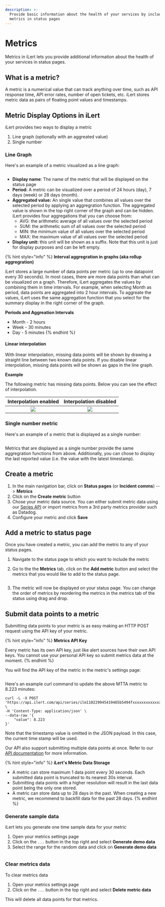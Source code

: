 ```yaml
---
description: >-
  Provide basic information about the health of your services by including
  metrics in status pages
---
```


# Metrics

Metrics in iLert lets you provide additional information about the health of your services in status pages.&#x20;

## What is a metric?

A metric is a numerical value that can track anything over time, such as API response time, API error rates, number of open tickets, etc. iLert stores metric data as pairs of floating point values and timestamps.

## Metric Display Options in iLert

iLert provides two ways to display a metric

1. Line graph (optionally with an aggreated value)
2. Single number&#x20;

### Line Graph

Here's an example of a metric visualized as a line graph:

<figure><img src="../.gitbook/assets/What is a metric.png" alt=""><figcaption></figcaption></figure>

* **Display name**: The name of the metric that will be displayed on the status page
* **Period:** A metric can be visualized over a period of 24 hours (day), 7 days (week) or 28 days (month).
* **Aggregated value:** An single value that combines all values over the selected period by applying an aggregration function. The aggregated value is shown in the top right corner of the graph and can be hidden. iLert provides four aggregations that you can choose from:&#x20;
  * AVG: the arithmetic average of all values over the selected period
  * SUM: the arithmetic sum of all values over the selected period
  * MIN: the minimum value of all values over the selected period
  * MAX: the maximum value of all values over the selected period
* **Display unit:** this unit will be shown as a suffix. Note that this unit is just for display purposes and can be left empty. &#x20;

{% hint style="info" %}
**Interval aggregration in graphs (aka rollup aggregration)**

iLert stores a large number of data points per metric (up to one datapoint every 30 seconds). In most cases, there are more data points than what can be visualized on a graph. Therefore, iLert aggregates the values by combining them in time intervals. For example, when selecting Month as period, data points are aggregated into 2 hour intervals. To aggreate the values, iLert uses the same aggregation function that you select for the summary display in the right corner of the graph.

**Periods and Aggreation Intervals**

* Month - 2 hours
* Week - 30 minutes
* Day - 5 minutes
{% endhint %}

#### Linear interpolation

With linear interpolation, missing data points will be shown by drawing a straight line between two known data points. If you disable linear interpolation, missing data points will be shown as gaps in the line graph.

**Example**

The following metric has missing data points. Below you can see the effect of interpolation.

|       Interpolation enabled       |          Interpolation disabled         |
| :-------------------------------: | :-------------------------------------: |
| ![](../.gitbook/assets/image.png) | ![](<../.gitbook/assets/image (4).png>) |

### Single number metric

Here's an example of a metric that is displayed as a single number:

<figure><img src="../.gitbook/assets/Single metric.png" alt=""><figcaption></figcaption></figure>

Metrics that are displayed as a single number provide the same aggregration functions from above. Additionally, you can chose to display the last reported value (i.e. the value with the latest timestamp).

## Create a metric

1. In the main navigation bar, click on **Status pages** (or **Incident comms**) --> **Metrics**
2. Click on the **Create metric** button
3. Chose your metric data source. You can either submit metric data using our [Series API](https://api.ilert.com/api-docs/#tag/Series/paths/\~1series\~1{key}/post) or import metrics from a 3rd party metrics provider such as Datadog.
4. Configure your metric and click **Save**

## Add a metric to status page

Once you have created a metric, you can add the metric to any of your status pages.

1. Navigate to the status page to which you want to include the metric
2.  Go to the the **Metrics** tab, click on the **Add metric** button and select the metrics that you would like to add to the status page.

    <figure><img src="../.gitbook/assets/Screen Shot 2022-10-20 at 15.47.08.png" alt=""><figcaption></figcaption></figure>
3. The metric will now be displayed on your status page. You can change the order of metrics by reordering the metrics in the metrics tab of the status using drag and drop.

## Submit data points to a metric

Submitting data points to your metric is as easy making an HTTP POST request using the API key of your metric.

{% hint style="info" %}
**Metrics API Key**

Every metric has its own API key, just like alert sources have their own API keys. You cannot use your personal API key so submit metrics data at the moment.&#x20;
{% endhint %}

You will find the API key of the metric in the metric's settings page:

<figure><img src="../.gitbook/assets/Screen Shot 2022-10-21 at 08.41.23.png" alt=""><figcaption></figcaption></figure>

Here's an example curl command to update the above MTTA metric to 8.223 minutes:

```shell
curl -L -X POST 'https://api.ilert.com/api/series/ilm110229945419465b5494fxxxxxxxxxxxxxxxxf' \
-H 'Content-Type: application/json' \
--data-raw '{
    "value": 8.223
}'
```

Note that the timestamp value is omitted in the JSON payload. In this case, the current time stamp will be used.

Our API also support submitting multiple data points at once. Refer to our [API documentation](https://api.ilert.com/api-docs/#tag/Series/paths/\~1series\~1{key}/post) for more information.&#x20;

{% hint style="info" %}
**iLert's Metric Data Storage**

* A metric can store maximum 1 data point every 30 seconds. Each submitted data point is truncated to its nearest 30s interval.&#x20;
* Submitting data points with a higher resolution will result in the last data point being the only one stored.
* A metric can store data up to 28 days in the past. When creating a new metric, we recommend to backfill data for the past 28 days.
{% endhint %}

### Generate sample data

iLert lets you generate one time sample data for your metric

1. Open your metrics settings page
2. Click on the `...` button in the top right and select **Generate demo data**
3. Select the range for the random data and click on **Generate demo data**

<figure><img src="../.gitbook/assets/image (13).png" alt=""><figcaption></figcaption></figure>

### Clear metrics data

To clear metrics data

1. Open your metrics settings page
2. Click on the `...` button in the top right and select **Delete metric data**

This will delete all data points for that metrics.&#x20;
